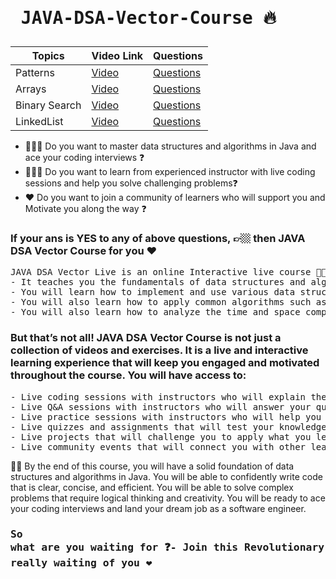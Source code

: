 # <pre>                  JAVA-DSA-Vector-Course 🔥 </pre>
| Topics | Video Link | Questions
 -|-|-
Patterns | [Video](https://www.youtube.com/live/-Pq1XjcEgw8?feature=share) | [Questions](https://github.com/CodingWallah/JAVA-DSA-VectorCourse/blob/main/PatternQuestions.md)
Arrays | [Video](https://www.youtube.com/live/tjkXeEN8yFc?feature=share) | [Questions](https://github.com/CodingWallah/JAVA-DSA-VectorCourse/blob/main/ArrayQuestions.md)
Binary Search | [Video](https://youtu.be/qvXZ_e71B2s?si=je3CtmeFsCMoXl_U) | [Questions](https://github.com/CodingWallah/JAVA-DSA-VectorCourse/blob/main/BinarySearch.md)
LinkedList | [Video](https://youtu.be/o3bgJAkKTdU?si=aau7DOsBKeryBZGs) | [Questions](https://github.com/CodingWallah/JAVA-DSA-VectorCourse/blob/main/LinkedList.md)

- 🧑🏼‍💻 Do you want to master data structures and algorithms in Java and ace your coding interviews ❓
- 👨🏼‍🏫 Do you want to learn from experienced instructor with live coding sessions and help you solve challenging problems❓
- ❤️ Do you want to join a community of learners who will support you and Motivate you along the way ❓

### If your ans is YES to any of above questions, 👉🏼 then JAVA DSA Vector Course for you ❤️

<pre>
JAVA DSA Vector Live is an online Interactive live course 👨🏼‍🏫 with provinding Real-LIFE offline Classrom Feeling ❤️ 
- It teaches you the fundamentals of data structures and algorithms in Java with Real-life EXAMPLES from ZERO Java Knowledge. 
- You will learn how to implement and use various data structures such as arrays, linked lists, stacks, queues, trees, graphs, hash tables, and more. 
- You will also learn how to apply common algorithms such as sorting, searching, recursion, greedy methods, backtracking, and more.
- You will also learn how to analyze the time and space complexity of your code and optimize it for performance and efficiency.
</pre>

### But that’s not all! JAVA DSA Vector Course is not just a collection of videos and exercises. It is a live and interactive learning experience that will keep you engaged and motivated throughout the course. You will have access to:

<pre>
- Live coding sessions with instructors who will explain the concepts and demonstrate the code in real time
- Live Q&A sessions with instructors who will answer your questions and clarify your doubts
- Live practice sessions with instructors who will help you solve problems and give you feedback on your code
- Live quizzes and assignments that will test your knowledge and skills
- Live projects that will challenge you to apply what you learned and build something useful
- Live community events that will connect you with other learners and instructors
</pre>

👋🏼 By the end of this course, you will have a solid foundation of data structures and algorithms in Java. You will be able to confidently write code that is clear, concise, and efficient. You will be able to solve complex problems that require logical thinking and creativity. You will be ready to ace your coding interviews and land your dream job as a software engineer.

### <pre>So what are you waiting for ❓- Join this Revolutionary Journey Now, I am really waiting of you ❤️</pre>

